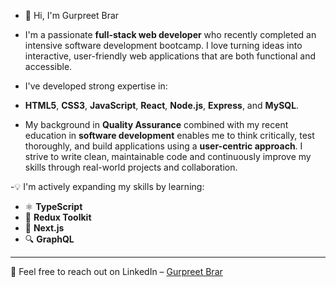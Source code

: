 - 👋 Hi, I'm Gurpreet Brar

- I'm a passionate **full-stack web developer** who recently completed an intensive software development bootcamp. I love turning ideas into interactive, user-friendly web applications that are both functional and accessible. 

- I've developed strong expertise in:

- **HTML5**, **CSS3**, **JavaScript**, **React**, **Node.js**, **Express**, and **MySQL**.


- My background in **Quality Assurance** combined with my recent education in **software development** enables me to think critically, test thoroughly, and build applications using a **user-centric approach**. I strive to write clean, maintainable code and continuously improve my skills through real-world projects and collaboration.



-💡 I'm actively expanding my skills by learning:

- ⚛️ **TypeScript**
- 🧠 **Redux Toolkit**
- 🚀 **Next.js**
- 🔍 **GraphQL**


---

 📢  Feel free to reach out on LinkedIn – [Gurpreet Brar](https://www.linkedin.com/in/gurpree-kaur-brar/)






